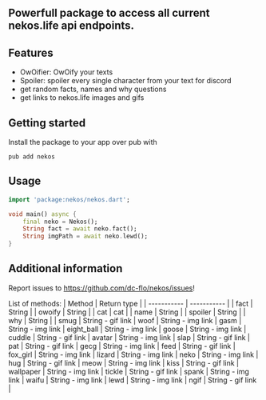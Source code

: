 <!-- 
This README describes the package. If you publish this package to pub.dev,
this README's contents appear on the landing page for your package.

For information about how to write a good package README, see the guide for
[writing package pages](https://dart.dev/guides/libraries/writing-package-pages). 

For general information about developing packages, see the Dart guide for
[creating packages](https://dart.dev/guides/libraries/create-library-packages)
and the Flutter guide for
[developing packages and plugins](https://flutter.dev/developing-packages). 
-->

## Powerfull package to access all current nekos.life api endpoints.

## Features

- OwOifier: OwOify your texts
- Spoiler: spoiler every single character from your text for discord
- get random facts, names and why questions
- get links to nekos.life images and gifs

## Getting started

Install the package to your app over pub with
```
pub add nekos
```

## Usage

```dart
import 'package:nekos/nekos.dart';

void main() async {
    final neko = Nekos();
    String fact = await neko.fact();
    String imgPath = await neko.lewd();
}
```

## Additional information

Report issues to https://github.com/dc-flo/nekos/issues!

List of methods:
| Method        | Return type   |
| -----------   | -----------   |
| fact          | String        |
| owoify        | String        |
| cat           | cat           |
| name          | String        |
| spoiler       | String        |
| why           | String        |
| smug          | String - gif link
| woof          | String - img link
| gasm          | String - img link
| eight_ball    | String - img link
| goose         | String - img link
| cuddle        | String - gif link
| avatar        | String - img link
| slap          | String - gif link
| pat           | String - gif link
| gecg          | String - img link
| feed          | String - gif link
| fox_girl      | String - img link
| lizard        | String - img link
| neko          | String - img link
| hug           | String - gif link
| meow          | String - img link
| kiss          | String - gif link
| wallpaper     | String - img link
| tickle        | String - gif link
| spank         | String - img link
| waifu         | String - img link
| lewd          | String - img link
| ngif          | String - gif link       |